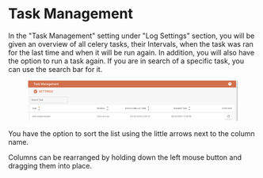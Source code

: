 # Task Management

In the "Task Management" setting under "Log Settings" section, you will be given an overview of all celery tasks, their Intervals,  when the task was ran for the last time and when it will be run again. In addition, you will also have the option to run a task again. If you are in search of a specific task, you can use the search bar for it.&#x20;



<figure><img src="../../../.gitbook/assets/image (3) (1) (1).png" alt=""><figcaption></figcaption></figure>

You have the option to sort the list using the little arrows next to the column name.&#x20;

Columns can be rearranged by holding down the left mouse button and dragging them into place.&#x20;

